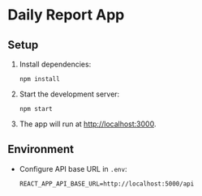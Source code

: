 # Daily Report App

## Setup

1. Install dependencies:
   ```
   npm install
   ```

2. Start the development server:
   ```
   npm start
   ```

3. The app will run at [http://localhost:3000](http://localhost:3000).

## Environment

- Configure API base URL in `.env`:
  ```
  REACT_APP_API_BASE_URL=http://localhost:5000/api
  ``` 